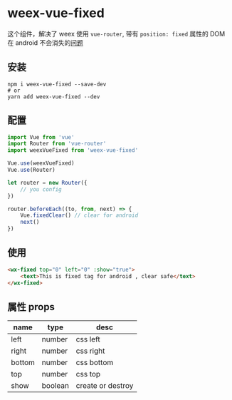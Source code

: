 # weex-vue-fixed

这个组件，解决了 weex 使用 `vue-router`, 带有 `position: fixed` 属性的 DOM 
在 android 不会消失的[问题](https://github.com/alibaba/weex/issues/2310)

## 安装

```
npm i weex-vue-fixed --save-dev
# or
yarn add weex-vue-fixed --dev
```

## 配置

```js
import Vue from 'vue'
import Router from 'vue-router'
import weexVueFixed from 'weex-vue-fixed'

Vue.use(weexVueFixed)
Vue.use(Router)

let router = new Router({
    // you config
})

router.beforeEach((to, from, next) => {
    Vue.fixedClear() // clear for android
    next()
})
```

## 使用

```html
<wx-fixed top="0" left="0" :show="true">
    <text>This is fixed tag for android , clear safe</text>
</wx-fixed>
```

## 属性 props

| name   | type    |  desc      |
|--------|---------|------------|
| left   | number  | css left   |
| right  | number  | css right  |
| bottom | number  | css bottom |
| top    | number  | css top    |
| show   | boolean | create or destroy |